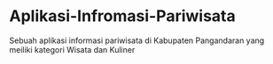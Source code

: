# Aplikasi-Infromasi-Pariwisata
Sebuah aplikasi informasi pariwisata di Kabupaten Pangandaran
yang meiliki kategori Wisata dan Kuliner
